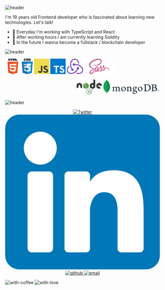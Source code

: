 ![header](https://capsule-render.vercel.app/api?type=waving&color=gradient&height=320&section=header&text=Welcome%20to%20my%20world!👋&fontSize=70&animation=blink&fontAlignY=45)

 I'm 19 years old Frontend developer who is fascinated about learning new technologies. Let's talk!

- 🔭 Everyday I'm working with TypeScript and React
- 🌱 After working hours I am currently learning Solidity
- 👯 In the future I wanna become a fullstack / blockchain developer

![header](https://capsule-render.vercel.app/api?type=waving&color=gradient&height=200&section=footer&text=My%20technology%20stack%20👨‍💻&fontSize=50&fontAlignY=70)

<p width='45%' align='left'>
     <a href="#"><img alt="HTML" src="./img/html.png" height='50px' margin='5px'></a>
     <a href="#"><img alt="CSS" src="./img/css.png" height='50px' margin='5px'></a>
     <a href="#"><img alt="JavaScript" src="./img/javascript.png" height='50px' margin='5px'></a>
     <a href="#"><img alt="TypeScript" src="./img/typescript.png" height='50px' margin='5px'></a>
     <a href="#"><img alt="Redux" src="./img/redux.png" height='50px'></a>
     <a href="#"><img alt="SASS" src="./img/sass.png" height='50px'></a>
</p>
<p width='45%' align='right'>
     <a href="#"><img alt="nodejs" src="./img/node.png" height='50px' margin='5px'></a>
     <a href="#"><img alt="mongodb" src="./img/mongo.png" height='50px' margin='5px'></a>
</p>

![header](https://capsule-render.vercel.app/api?type=waving&color=gradient&height=200&section=footer&text=Text%20me!%20🙋‍♂️&fontSize=50&fontAlignY=70)

<!-- Badges template - https://github.com/badges/shields -->
<p align="center">
  <a href="https://twitter.com/FigaKacper"><img alt="Twitter" title="Twitter" src="./img/twitter"/></a>
  <a href="https://www.linkedin.com/in/kacper-figa-2a9740231">
  <img alt='LinkedIn' title='LinkedIn' src="./img/li.png">
  </a>
    <a href="https://github.com/KacperFiga/">
  <img alt='github' title='github' src="https://img.shields.io/badge/GitHub-100000?style=for-the-badge&logo=github&logoColor=white">
  </a>
        <a href="mailto: kacper.figa@protonmail.com">
  <img alt='email' title='email' src="https://img.shields.io/badge/ProtonMail-8B89CC?style=for-the-badge&logo=protonmail&logoColor=white">
  </a>
 
    
</p>

 ![with-coffee](https://img.shields.io/badge/made%20with-%E2%98%95%EF%B8%8F%20coffee-yellow.svg) ![with-love](https://img.shields.io/badge/made%20with-%F0%9F%92%8C-red.svg)

